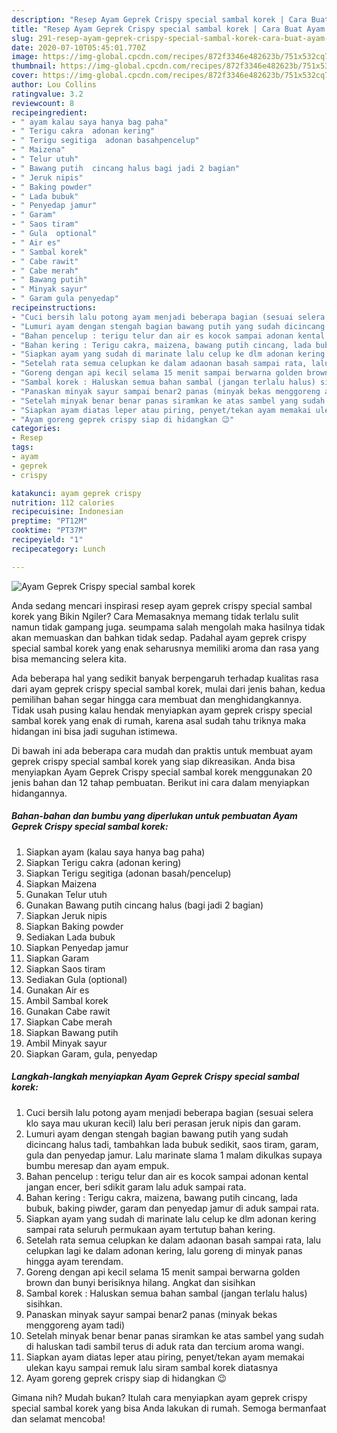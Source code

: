 ```yaml
---
description: "Resep Ayam Geprek Crispy special sambal korek | Cara Buat Ayam Geprek Crispy special sambal korek Yang Lezat Sekali"
title: "Resep Ayam Geprek Crispy special sambal korek | Cara Buat Ayam Geprek Crispy special sambal korek Yang Lezat Sekali"
slug: 291-resep-ayam-geprek-crispy-special-sambal-korek-cara-buat-ayam-geprek-crispy-special-sambal-korek-yang-lezat-sekali
date: 2020-07-10T05:45:01.770Z
image: https://img-global.cpcdn.com/recipes/872f3346e482623b/751x532cq70/ayam-geprek-crispy-special-sambal-korek-foto-resep-utama.jpg
thumbnail: https://img-global.cpcdn.com/recipes/872f3346e482623b/751x532cq70/ayam-geprek-crispy-special-sambal-korek-foto-resep-utama.jpg
cover: https://img-global.cpcdn.com/recipes/872f3346e482623b/751x532cq70/ayam-geprek-crispy-special-sambal-korek-foto-resep-utama.jpg
author: Lou Collins
ratingvalue: 3.2
reviewcount: 8
recipeingredient:
- " ayam kalau saya hanya bag paha"
- " Terigu cakra  adonan kering"
- " Terigu segitiga  adonan basahpencelup"
- " Maizena"
- " Telur utuh"
- " Bawang putih  cincang halus bagi jadi 2 bagian"
- " Jeruk nipis"
- " Baking powder"
- " Lada bubuk"
- " Penyedap jamur"
- " Garam"
- " Saos tiram"
- " Gula  optional"
- " Air es"
- " Sambal korek"
- " Cabe rawit"
- " Cabe merah"
- " Bawang putih"
- " Minyak sayur"
- " Garam gula penyedap"
recipeinstructions:
- "Cuci bersih lalu potong ayam menjadi beberapa bagian (sesuai selera klo saya mau ukuran kecil) lalu beri perasan jeruk nipis dan garam."
- "Lumuri ayam dengan stengah bagian bawang putih yang sudah dicincang halus tadi, tambahkan lada bubuk sedikit, saos tiram, garam, gula dan penyedap jamur. Lalu marinate slama 1 malam dikulkas supaya bumbu meresap dan ayam empuk."
- "Bahan pencelup : terigu telur dan air es kocok sampai adonan kental jangan encer, beri sdikit garam lalu aduk sampai rata."
- "Bahan kering : Terigu cakra, maizena, bawang putih cincang, lada bubuk, baking piwder, garam dan penyedap jamur di aduk sampai rata."
- "Siapkan ayam yang sudah di marinate lalu celup ke dlm adonan kering sampai rata seluruh permukaan ayam tertutup bahan kering."
- "Setelah rata semua celupkan ke dalam adaonan basah sampai rata, lalu celupkan lagi ke dalam adonan kering, lalu goreng di minyak panas hingga ayam terendam."
- "Goreng dengan api kecil selama 15 menit sampai berwarna golden brown dan bunyi berisiknya hilang. Angkat dan sisihkan"
- "Sambal korek : Haluskan semua bahan sambal (jangan terlalu halus) sisihkan."
- "Panaskan minyak sayur sampai benar2 panas (minyak bekas menggoreng ayam tadi)"
- "Setelah minyak benar benar panas siramkan ke atas sambel yang sudah di haluskan tadi sambil terus di aduk rata dan tercium aroma wangi."
- "Siapkan ayam diatas leper atau piring, penyet/tekan ayam memakai ulekan kayu sampai remuk lalu siram sambal korek diatasnya"
- "Ayam goreng geprek crispy siap di hidangkan 😉"
categories:
- Resep
tags:
- ayam
- geprek
- crispy

katakunci: ayam geprek crispy 
nutrition: 112 calories
recipecuisine: Indonesian
preptime: "PT12M"
cooktime: "PT37M"
recipeyield: "1"
recipecategory: Lunch

---
```



![Ayam Geprek Crispy special sambal korek](https://img-global.cpcdn.com/recipes/872f3346e482623b/751x532cq70/ayam-geprek-crispy-special-sambal-korek-foto-resep-utama.jpg)

Anda sedang mencari inspirasi resep ayam geprek crispy special sambal korek yang Bikin Ngiler? Cara Memasaknya memang tidak terlalu sulit namun tidak gampang juga. seumpama salah mengolah maka hasilnya tidak akan memuaskan dan bahkan tidak sedap. Padahal ayam geprek crispy special sambal korek yang enak seharusnya memiliki aroma dan rasa yang bisa memancing selera kita.



Ada beberapa hal yang sedikit banyak berpengaruh terhadap kualitas rasa dari ayam geprek crispy special sambal korek, mulai dari jenis bahan, kedua pemilihan bahan segar hingga cara membuat dan menghidangkannya. Tidak usah pusing kalau hendak menyiapkan ayam geprek crispy special sambal korek yang enak di rumah, karena asal sudah tahu triknya maka hidangan ini bisa jadi suguhan istimewa.


Di bawah ini ada beberapa cara mudah dan praktis untuk membuat ayam geprek crispy special sambal korek yang siap dikreasikan. Anda bisa menyiapkan Ayam Geprek Crispy special sambal korek menggunakan 20 jenis bahan dan 12 tahap pembuatan. Berikut ini cara dalam menyiapkan hidangannya.

<!--inarticleads1-->

##### Bahan-bahan dan bumbu yang diperlukan untuk pembuatan Ayam Geprek Crispy special sambal korek:

1. Siapkan  ayam (kalau saya hanya bag paha)
1. Siapkan  Terigu cakra  (adonan kering)
1. Siapkan  Terigu segitiga  (adonan basah/pencelup)
1. Siapkan  Maizena
1. Gunakan  Telur utuh
1. Gunakan  Bawang putih  cincang halus (bagi jadi 2 bagian)
1. Siapkan  Jeruk nipis
1. Siapkan  Baking powder
1. Sediakan  Lada bubuk
1. Siapkan  Penyedap jamur
1. Siapkan  Garam
1. Siapkan  Saos tiram
1. Sediakan  Gula  (optional)
1. Gunakan  Air es
1. Ambil  Sambal korek
1. Gunakan  Cabe rawit
1. Siapkan  Cabe merah
1. Siapkan  Bawang putih
1. Ambil  Minyak sayur
1. Siapkan  Garam, gula, penyedap




<!--inarticleads2-->

##### Langkah-langkah menyiapkan Ayam Geprek Crispy special sambal korek:

1. Cuci bersih lalu potong ayam menjadi beberapa bagian (sesuai selera klo saya mau ukuran kecil) lalu beri perasan jeruk nipis dan garam.
1. Lumuri ayam dengan stengah bagian bawang putih yang sudah dicincang halus tadi, tambahkan lada bubuk sedikit, saos tiram, garam, gula dan penyedap jamur. Lalu marinate slama 1 malam dikulkas supaya bumbu meresap dan ayam empuk.
1. Bahan pencelup : terigu telur dan air es kocok sampai adonan kental jangan encer, beri sdikit garam lalu aduk sampai rata.
1. Bahan kering : Terigu cakra, maizena, bawang putih cincang, lada bubuk, baking piwder, garam dan penyedap jamur di aduk sampai rata.
1. Siapkan ayam yang sudah di marinate lalu celup ke dlm adonan kering sampai rata seluruh permukaan ayam tertutup bahan kering.
1. Setelah rata semua celupkan ke dalam adaonan basah sampai rata, lalu celupkan lagi ke dalam adonan kering, lalu goreng di minyak panas hingga ayam terendam.
1. Goreng dengan api kecil selama 15 menit sampai berwarna golden brown dan bunyi berisiknya hilang. Angkat dan sisihkan
1. Sambal korek : Haluskan semua bahan sambal (jangan terlalu halus) sisihkan.
1. Panaskan minyak sayur sampai benar2 panas (minyak bekas menggoreng ayam tadi)
1. Setelah minyak benar benar panas siramkan ke atas sambel yang sudah di haluskan tadi sambil terus di aduk rata dan tercium aroma wangi.
1. Siapkan ayam diatas leper atau piring, penyet/tekan ayam memakai ulekan kayu sampai remuk lalu siram sambal korek diatasnya
1. Ayam goreng geprek crispy siap di hidangkan 😉




Gimana nih? Mudah bukan? Itulah cara menyiapkan ayam geprek crispy special sambal korek yang bisa Anda lakukan di rumah. Semoga bermanfaat dan selamat mencoba!
